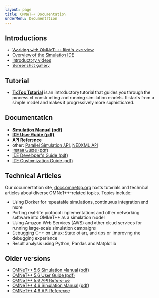 ```yaml
---
layout: page
title: OMNeT++ Documentation
underMenu: Documentation
---
```


## Introductions

* [Working with OMNeT++: Bird's-eye view](simulation-with-omnet)
* [Overview of the Simulation IDE](ide-overview)
* [Introductory videos](https://www.youtube.com/playlist?list=PL6XXfMqxC2Ccoot_Sl6ZIMjFon4e9ifd3)
* [Screenshot gallery](../intro/screenshots)

## Tutorial

* [**TicToc Tutorial**](https://docs.omnetpp.org/tutorials/tictoc/) is an
  introductory tutorial that guides you through the process of constructing and
  running simulation models. It starts from a simple model and makes it
  progressively more sophisticated.

## Documentation

* [**Simulation Manual**](/doc/omnetpp/manual) **([pdf](/doc/omnetpp/SimulationManual.pdf))**
* [**IDE User Guide (pdf)**](/doc/omnetpp/UserGuide.pdf)
* [**API Reference**](/doc/omnetpp/api/index.html)
* other: [Parallel Simulation API](/doc/omnetpp/parsim-api/index.html), [NEDXML API](/doc/omnetpp/nedxml-api/index.html)
* [Install Guide (pdf)](/doc/omnetpp/InstallGuide.pdf)
* [IDE Developer's Guide (pdf)](/doc/omnetpp/IDE-DevelopersGuide.pdf)
* [IDE Customization Guide (pdf)](/doc/omnetpp/IDE-CustomizationGuide.pdf)

## Technical Articles

Our documentation site, [docs.omnetpp.org](https://docs.omnetpp.org) hosts
tutorials and technical articles about diverse OMNeT++-related topics. Topics include:

* Using Docker for repeatable simulations, continuous integration and more
* Porting real-life protocol implementations and other networking software into OMNeT++ as a simulation model
* Using Amazon Web Services (AWS) and other cloud services for running large-scale simulation campaigns
* Debugging C++ on Linux: State of art, and tips on improving the debugging experience
* Result analysis using Python, Pandas and Matplotlib

## Older versions

* [OMNeT++ 5.6 Simulation Manual](/doc/omnetpp5/manual) ([pdf](/doc/omnetpp5/SimulationManual.pdf))
* [OMNeT++ 5.6 User Guide (pdf)](/doc/omnetpp5/UserGuide.pdf)
* [OMNeT++ 5.6 API Reference](/doc/omnetpp5/api/index.html)
* [OMNeT++ 4.6 Simulation Manual](/doc/omnetpp4/manual/usman.html) ([pdf](/doc/omnetpp4/Manual.pdf))
* [OMNeT++ 4.6 API Reference](/doc/omnetpp4/api/index.html)
